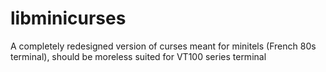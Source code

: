 # libminicurses
A completely redesigned version of curses meant for minitels (French 80s terminal), should be moreless suited for VT100 series terminal
